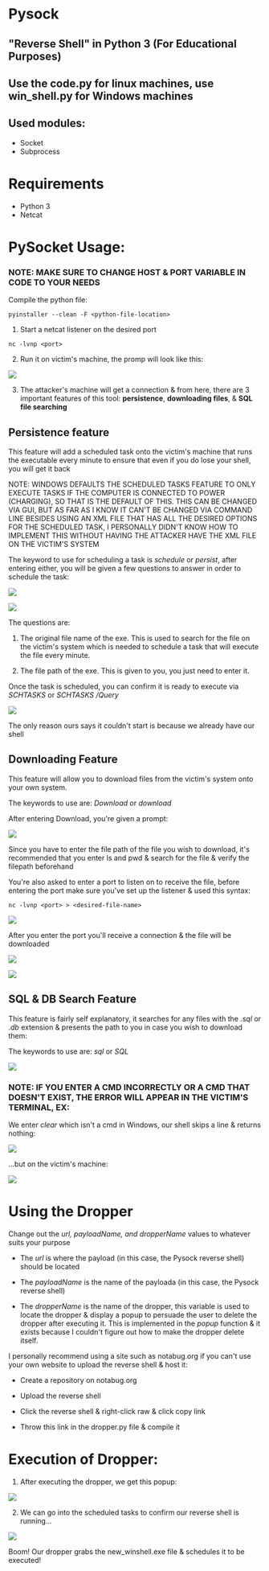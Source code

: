 # Pysock 
## "Reverse Shell" in Python 3 (For Educational Purposes)

## Use the code.py for linux machines, use win_shell.py for Windows machines

## Used modules:

* Socket
* Subprocess

# Requirements

* Python 3
* Netcat

# PySocket Usage:

### NOTE: MAKE SURE TO CHANGE HOST & PORT VARIABLE IN CODE TO YOUR NEEDS

Compile the python file:

```
pyinstaller --clean -F <python-file-location>
```

1. Start a netcat listener on the desired port
```
nc -lvnp <port>
```

2. Run it on victim's machine, the promp will look like this:

![](/pics/vic.png)

3. The attacker's machine will get a connection & from here, there are 3 important features of this tool: **persistence**, **downloading files**, & **SQL file searching**

## Persistence feature

This feature will add a scheduled task onto the victim's machine that runs the executable every minute to ensure that even if you do lose your shell, you will get it back

NOTE: WINDOWS DEFAULTS THE SCHEDULED TASKS FEATURE TO ONLY EXECUTE TASKS IF THE COMPUTER IS CONNECTED TO POWER (CHARGING), SO THAT IS THE DEFAULT OF THIS. THIS CAN BE CHANGED VIA GUI, BUT AS FAR AS I KNOW IT CAN'T BE CHANGED VIA COMMAND LINE BESIDES USING AN XML FILE THAT HAS ALL THE DESIRED OPTIONS FOR THE SCHEDULED TASK, I PERSONALLY DIDN'T KNOW HOW TO IMPLEMENT THIS WITHOUT HAVING THE ATTACKER HAVE THE XML FILE ON THE VICTIM'S SYSTEM

The keyword to use for scheduling a task is *schedule* or *persist*, after entering either, you will be given a few questions to answer in order to schedule the task:

![](/pics/term.png)

![](/pics/term2.png)

The questions are:

1. The original file name of the exe. This is used to search for the file on the victim's system which is needed to schedule a task that will execute the file every minute.

2. The file path of the exe. This is given to you, you just need to enter it.

Once the task is scheduled, you can confirm it is ready to execute via *SCHTASKS* or *SCHTASKS /Query*

![](/pics/task.png)

The only reason ours says it couldn't start is because we already have our shell

## Downloading Feature

This feature will allow you to download files from the victim's system onto your own system.

The keywords to use are: *Download* or *download*

After entering Download, you're given a prompt:

![](/pics/term3.png)

Since you have to enter the file path of the file you wish to download, it's recommended that you enter ls and pwd & search for the file & verify the filepath beforehand

You're also asked to enter a port to listen on to receive the file, before entering the port make sure you've set up the listener & used this syntax:
```
nc -lvnp <port> > <desired-file-name>
```

![](/pics/term4.png)

After you enter the port you'll receive a connection & the file will be downloaded 
 
![](/pics/listen.png)

![](/pics/new.png)

## SQL & DB Search Feature

This feature is fairly self explanatory, it searches for any files with the *.sql* or *.db* extension & presents the path to you in case you wish to download them:

The keywords to use are: *sql* or *SQL*

![](/pics/smple.png) 

### NOTE: IF YOU ENTER A CMD INCORRECTLY OR A CMD THAT DOESN'T EXIST, THE ERROR WILL APPEAR IN THE VICTIM'S TERMINAL, EX:

We enter *clear* which isn't a cmd in Windows, our shell skips a line & returns nothing:

![](/pics/clr.png)

...but on the victim's machine:

![](/pics/vic2.png)

# Using the Dropper

Change out the *url, payloadName, and dropperName* values to whatever suits your purpose

* The *url* is where the payload (in this case, the Pysock reverse shell) should be located

* The *payloadName* is the name of the payloada (in this case, the Pysock reverse shell)

* The *dropperName* is the name of the dropper, this variable is used to locate the dropper & display a popup to persuade the user to delete the dropper after executing it. This is implemented in the *popup* function & it exists because I couldn't figure out how to make the dropper delete itself.

I personally recommend using a site such as notabug.org if you can't use your own website to upload the reverse shell & host it:

* Create a repository on notabug.org

* Upload the reverse shell

* Click the reverse shell & right-click raw & click copy link

* Throw this link in the dropper.py file & compile it

# Execution of Dropper:

1. After executing the dropper, we get this popup:

![](/imgs2/img1.png)

2. We can go into the scheduled tasks to confirm our reverse shell is running...

![](/imgs2/schedule.png)

Boom! Our dropper grabs the new_winshell.exe file & schedules it to be executed!
